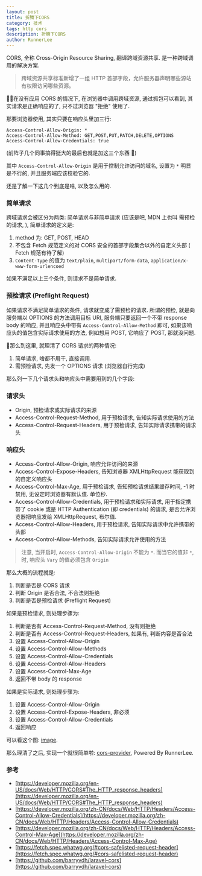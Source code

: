 ```yaml
---
layout: post
title: 折腾下CORS
category: 技术
tags: http cors
description: 折腾下CORS
author: RunnerLee
---
```


CORS, 全称 Cross-Origin Resource Sharing, 翻译跨域资源共享. 是一种跨域调用的解决方案.

> 跨域资源共享标准新增了一组 HTTP 首部字段，允许服务器声明哪些源站有权限访问哪些资源。

在没有应用 CORS 的情况下, 在浏览器中调用跨域资源, 通过抓包可以看到, 其实请求是正确响应的了, 只不过浏览器 "拒绝" 使用了. 

那要浏览器使用, 其实只要在响应头里加三行:
```
Access-Control-Allow-Origin: *
Access-Control-Allow-Method: GET,POST,PUT,PATCH,DELETE,OPTIONS
Access-Control-Allow-Credentials: true
```
(前阵子几个同事搞得挺大的最后也就是加这三个东西 🤪)

其中 `Access-Control-Allow-Origin` 是用于控制允许访问的域名, 设置为 `*` 明显是不行的, 并且服务端应该校验它的.

还是了解一下这几个到底是啥, 以及怎么用的.

### 简单请求

跨域请求会被区分为两类: 简单请求与非简单请求 (应该是吧, MDN 上也叫 需预检的请求, ), 简单请求的定义是:

1. method 为: GET, POST, HEAD
2. 不包含 Fetch 规范定义的对 CORS 安全的首部字段集合以外的自定义头部 ( Fetch 规范有待了解)
3. `Content-Type` 的值为 `text/plain`, `multipart/form-data`, `application/x-www-form-urlencoed`

如果不满足以上三个条件, 则请求不是简单请求.

### 预检请求 (Preflight Request)

如果请求不满足简单请求的条件, 请求就变成了需预检的请求. 所谓的预检, 就是向服务端以 OPTIONS 的方法调用目标 URI, 服务端只要返回一个不带 response body 的响应, 并且响应头中带有 `Access-Control-Allow-Method` 即可, 如果该响应头的值包含实际请求使用的方法, 例如想用 POST, 它响应了 POST, 那就没问题.

那么到这里, 就理清了 CORS 请求的两种情况:
1. 简单请求, 啥都不用干, 直接调用.
2. 需预检请求, 先发一个 OPTIONS 请求 (浏览器自行完成)

那么列一下几个请求头和响应头中需要用到的几个字段:

### 请求头

- Origin, 预检请求或实际请求的来源
- Access-Control-Request-Method, 用于预检请求, 告知实际请求使用的方法
- Access-Control-Request-Headers, 用于预检请求, 告知实际请求携带的请求头

### 响应头
- Access-Control-Allow-Origin, 响应允许访问的来源
- Access-Control-Expose-Headers, 告知浏览器 XMLHttpRequest 能获取到的自定义响应头
- Access-Control-Max-Age, 用于预检请求, 告知预检请求结果缓存时间, -1 时禁用, 无设定时浏览器有默认值. 单位秒.
- Access-Control-Allow-Credentials, 用于预检请求和实际请求, 用于指定携带了 cookie 或是 HTTP Authentication (即 credentials) 的请求, 是否允许浏览器把响应发给 XMLHttpRequest, 布尔值.
- Access-Control-Allow-Headers, 用于预检请求, 告知实际请求中允许携带的头部
- Access-Control-Allow-Methods, 告知实际请求允许使用的方法

> 注意, 当开启时, `Access-Control-Allow-Origin` 不能为 `*`. 而当它的值非 `*`, 时, 响应头 `Vary` 的值必须包含 `Origin`

那么大概的流程就是:
1. 判断是否是 CORS 请求
2. 判断 Origin 是否合法, 不合法则拒绝
3. 判断是否是预检请求 (Preflight Request)

如果是预检请求, 则处理步骤为:
1. 判断是否有 Access-Control-Request-Method, 没有则拒绝
2. 判断是否有 Access-Control-Request-Headers, 如果有, 判断内容是否合法
3. 设置 Access-Control-Allow-Origin
4. 设置 Access-Control-Allow-Methods
5. 设置 Access-Control-Allow-Credentials
6. 设置 Access-Control-Allow-Headers
7. 设置 Access-Control-Max-Age
8. 返回不带 body 的 response

如果是实际请求, 则处理步骤为:
1. 设置 Access-Control-Allow-Origin
2. 设置 Access-Control-Expose-Headers, 非必须
3. 设置 Access-Control-Allow-Credentials
4. 返回响应

可以看这个图: [image](https://www.html5rocks.com/static/images/cors_server_flowchart.png).

那么理清了之后, 实现一个就很简单啦: [cors-provider](https://github.com/fastdlabs/cors-provider), Powered By RunnerLee.

### 参考
- [https://developer.mozilla.org/en-US/docs/Web/HTTP/CORS#The_HTTP_response_headers](https://developer.mozilla.org/en-US/docs/Web/HTTP/CORS#The_HTTP_response_headers)
- [https://developer.mozilla.org/zh-CN/docs/Web/HTTP/Headers/Access-Control-Allow-Credentials](https://developer.mozilla.org/zh-CN/docs/Web/HTTP/Headers/Access-Control-Allow-Credentials)
- [https://developer.mozilla.org/zh-CN/docs/Web/HTTP/Headers/Access-Control-Max-Age](https://developer.mozilla.org/zh-CN/docs/Web/HTTP/Headers/Access-Control-Max-Age)
- [https://fetch.spec.whatwg.org/#cors-safelisted-request-header](https://fetch.spec.whatwg.org/#cors-safelisted-request-header)
- [https://github.com/barryvdh/laravel-cors](https://github.com/barryvdh/laravel-cors)
